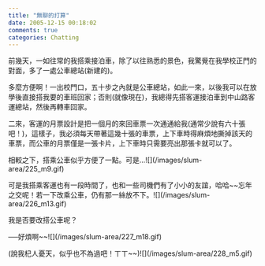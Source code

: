 ```yaml
---
title: "無聊的打算"
date: 2005-12-15 00:18:02
comments: true
categories: Chatting
---
```

<p>前幾天，一如往常的我搭乘接泊車，除了以往熟悉的景色，我驚覺在我學校正門的對面，多了一處公車總站(新建的)。</p><p>多麼方便啊！一出校門口，五十步之內就是公車總站，如此一來，以後我可以在放學後直接搭我要的車班回家；否則(就像現在)，我總得先搭客運接泊車到中山路客運總站，然後再轉車回家。</p><p>二來，客運的月票設計是把一個月的來回車票一次通通給我(通常少說有六十張吧！)，這樣子，我必須每天帶著這幾十張的車票，上下車時得麻煩地撕掉該天的車票，而公車的月票僅是一張卡片，上下車時只需要亮出那張卡就可以了。</p><p>相較之下，搭乘公車似乎方便了一點。可是...![](/images/slum-area/225_m9.gif)</p><p>可是我搭乘客運也有一段時間了，也和一些司機們有了小小的友誼，哈哈~~忘年之交呢！若一下改乘公車，仍有那一絲放不下。![](/images/slum-area/226_m13.gif)</p><p>我是否要改搭公車呢？</p><p>──好煩啊~~![](/images/slum-area/227_m18.gif)</p><p>(說我杞人憂天，似乎也不為過吧！ㄒㄒ~~)![](/images/slum-area/228_m5.gif)</p><p />
